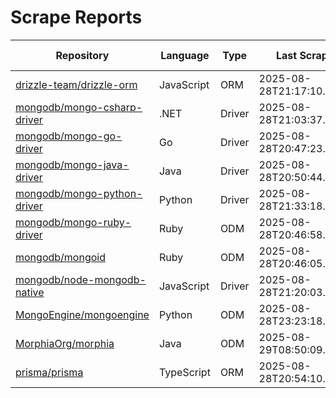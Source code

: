 # Scrape Reports

| Repository | Language | Type | Last Scrape | Pages | Found | Filtered | Total Possible | Percent |
|---|---|---|---|---|---|---|---:|---:|
| [drizzle-team/drizzle-orm](reports/drizzle-team-drizzle-orm-dependents.md) | JavaScript | ORM | 2025-08-28T21:17:10.128Z | 1990 | 59376 | 59129 | 139896 | 42.4% |
| [mongodb/mongo-csharp-driver](reports/mongodb-mongo-csharp-driver-dependents.md) | .NET | Driver | 2025-08-28T21:03:37.823Z | 1259 | 37576 | 37346 | 87645 | 42.9% |
| [mongodb/mongo-go-driver](reports/mongodb-mongo-go-driver-dependents.md) | Go | Driver | 2025-08-28T20:47:23.275Z | 133 | 3818 | 3757 | 97441 | 3.9% |
| [mongodb/mongo-java-driver](reports/mongodb-mongo-java-driver-dependents.md) | Java | Driver | 2025-08-28T20:50:44.569Z | 342 | 10187 | 10045 | 17781 | 57.3% |
| [mongodb/mongo-python-driver](reports/mongodb-mongo-python-driver-dependents.md) | Python | Driver | 2025-08-28T21:33:18.604Z | 3052 | 89645 | 89402 | 398785 | 22.5% |
| [mongodb/mongo-ruby-driver](reports/mongodb-mongo-ruby-driver-dependents.md) | Ruby | ODM | 2025-08-28T20:46:58.937Z | 125 | 3671 | 3625 | 22214 | 16.5% |
| [mongodb/mongoid](reports/mongodb-mongoid-dependents.md) | Ruby | ODM | 2025-08-28T20:46:05.201Z | 136 | 4029 | 3897 | 23645 | 17.0% |
| [mongodb/node-mongodb-native](reports/mongodb-node-mongodb-native-dependents.md) | JavaScript | Driver | 2025-08-28T21:20:03.650Z | 2242 | 67084 | 67037 | 5702991 | 1.2% |
| [MongoEngine/mongoengine](reports/MongoEngine-mongoengine-dependents.md) | Python | ODM | 2025-08-28T23:23:18.878Z | 374 | 11111 | 10988 | 27276 | 40.7% |
| [MorphiaOrg/morphia](reports/MorphiaOrg-morphia-dependents.md) | Java | ODM | 2025-08-29T08:50:09.661Z | 7 | 184 | 177 | 321 | 57.3% |
| [prisma/prisma](reports/prisma-prisma-dependents.md) | TypeScript | ORM | 2025-08-28T20:54:10.656Z | 397 | 11889 | 11858 | 754152 | 1.6% |
